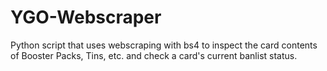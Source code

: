 # YGO-Webscraper
Python script that uses webscraping with bs4 to inspect the card contents of Booster Packs, Tins, etc. and check a card\'s current banlist status.
